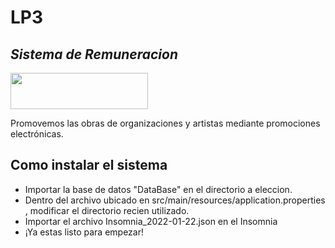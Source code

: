 # LP3
## _Sistema de Remuneracion_

 <img src="https://images.onlinelabels.com/images/clip-art/valessiobrito/valessiobrito_Paint_brush.png" width=220 height=58>

Promovemos las obras de organizaciones y artistas mediante promociones electrónicas.

## Como instalar el sistema

- Importar la base de datos "DataBase" en el directorio a eleccion.
- Dentro del archivo ubicado en src/main/resources/application.properties , modificar el directorio recien utilizado.
- Importar el archivo Insomnia_2022-01-22.json en el Insomnia
- ¡Ya estas listo para empezar!

